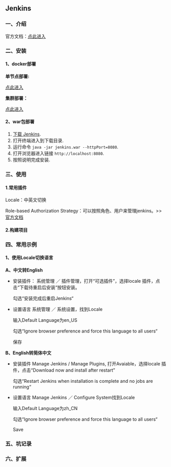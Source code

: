 ## Jenkins

### 一、介绍

官方文档：[点此进入](<https://jenkins.io/zh/doc/>)


### 二、安装

#### 1、docker部署

**单节点部署:**

[点此进入](<https://github.com/ATSJP/note/blob/master/Docker/Docker-Jenkins.md>)

**集群部署：**

[点此进入](<https://github.com/ATSJP/note/blob/master/Docker/Docker-Jenkins-cluster.md>)

#### 2、war包部署

1. [下载 Jenkins](http://mirrors.jenkins.io/war-stable/latest/jenkins.war).
2. 打开终端进入到下载目录.
3. 运行命令 `java -jar jenkins.war --httpPort=8080`.
4. 打开浏览器进入链接 `http://localhost:8080`.
5. 按照说明完成安装.

### 三、使用

#### 1.常用插件

Locale：中英文切换

Role-based Authorization Strategy：可以按照角色、用户来管理jenkins。>> [官方文档](https://wiki.jenkins.io/display/JENKINS/Role+Strategy+Plugin)

#### 2.构建项目



### 四、常用示例

#### 1、使用Locale切换语言

**A、中文转English**

- 安装插件：
  系统管理 ／ 插件管理，打开“可选插件”，选择locale 插件，点击“下载待重启后安装“按钮安装。

  勾选“安装完成后重启Jenkins“

- 设置语言
  系统管理 ／ 系统设置，找到Locale

  输入Default Language为en_US

  勾选“Ignore browser preference and force this language to all users“

  保存

**B、English转简体中文**

- 安装插件
  Manage Jenkins / Manage Plugins, 打开Avaiable，选择locale 插件，点击“Download now and install after restart”

  勾选“Restart Jenkins when installation is complete and no jobs are running“

- 设置语言
  Manage Jenkins ／ Configure System找到Locale

  输入Default Language为zh_CN 

  勾选“Ignore browser preference and force this language to all users“

  Save 

### 五、坑记录 



### 六、扩展